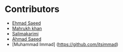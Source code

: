 # Contributors

- [Ehmad Saeed](https://github.com/justEhmadSaeed)
- [Mahrukh khan](https://github.com/Suga7772)
- [Salimakarimi](https://github.com/SalimaKarimi)
- [Ahmad Saeed](https://github.com/ehmadsaeed)
- [Muhammad Immad] (https://github.com/itsimmad)
